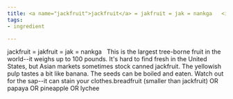```yaml
---
title: <a name="jackfruit">jackfruit</a> = jakfruit = jak = nankga   <i></i>
tags:
- ingredient

---
```

jackfruit = jakfruit = jak = nankga   This is the largest tree-borne fruit in the world--it weighs up to 100 pounds. It's hard to find fresh in the United States, but Asian markets sometimes stock canned jackfruit. The yellowish pulp tastes a bit like banana. The seeds can be boiled and eaten. Watch out for the sap--it can stain your clothes.breadfruit (smaller than jackfruit) OR papaya OR pineapple OR lychee
